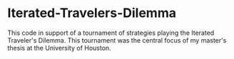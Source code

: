 # Iterated-Travelers-Dilemma
This code in support of a tournament of strategies playing the Iterated Traveler's Dilemma.  This tournament was the central focus of my master's thesis at the University of Houston.
